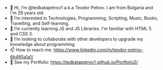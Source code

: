 - 👋 Hi, I’m @tedkatapetrov1 a.k.a Teodor Petrov. I am from Bulgaria and I'm 29 years old. 
- 👀 I’m interested in Technologies, Programming, Scripting, Music, Books, Travelling, and Self-learning.
- 🌱 I’m currently learning JS and JS Libraries. I'm familiar with HTML 5 and CSS 3.
- 💞️ I’m looking to collaborate with other developers to upgrade my knowledge about programming.
- 📫 How to reach me: https://www.linkedin.com/in/teodor-petrov-6b485a1a1/
- 🔗 See my Portfolio: https://tedkatapetrov1.github.io/Portfolio2/
<!---
tedkatapetrov1/tedkatapetrov1 is a ✨ special ✨ repository because its `README.md` (this file) appears on your GitHub profile.
You can click the Preview link to take a look at your changes.
--->
